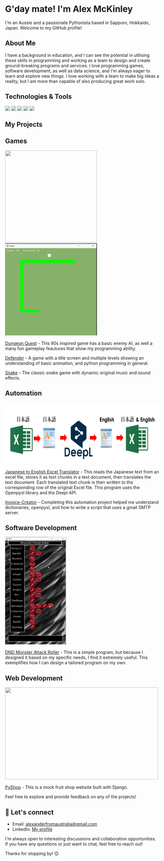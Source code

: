# G'day mate! I'm Alex McKinley
I'm an Aussie and a passionate Pythonista based in Sapporo, Hokkaido, Japan. Welcome to my GitHub profile!

## About Me
I have a background in education, and I can see the potential in utilising these skills in programming and working as a team to design and create ground-breaking programs and services. I love programming games, software development, as well as data science, and I'm always eager to learn and explore new things. I love working with a team to make big ideas a reality, but I am more than capable of also producing great work solo.

## Technologies & Tools
  <img src="https://upload.wikimedia.org/wikipedia/commons/c/c3/Python-logo-notext.svg" height="60">  <img src="https://upload.wikimedia.org/wikipedia/commons/thumb/7/75/Django_logo.svg/260px-Django_logo.svg.png" height="60">  <img src="https://upload.wikimedia.org/wikipedia/commons/thumb/8/87/Sql_data_base_with_logo.png/800px-Sql_data_base_with_logo.png?20210130181641" height="60">  <img src="https://upload.wikimedia.org/wikipedia/commons/thumb/6/61/HTML5_logo_and_wordmark.svg/120px-HTML5_logo_and_wordmark.svg.png" height="60">  <img src="https://upload.wikimedia.org/wikipedia/commons/thumb/1/18/ISO_C%2B%2B_Logo.svg/1822px-ISO_C%2B%2B_Logo.svg.png" height="60"> 

## My Projects

<h2> Games </h2>

<img src="https://github.com/SapporoAlex/Game-Defender/blob/main/assets/preview.gif" width="300" height="300">  <img src="https://github.com/SapporoAlex/Game-Snake/blob/main/assets/sample.gif" width="300" height="300">

[Dungeon Quest](https://github.com/SapporoAlex/Game-Dungeon-Quest) - This 90s inspired game has a basic enemy AI, as well a many fun gameplay feautures that show my programming ability.

[Defender](https://github.com/SapporoAlex/Game-Defender) - A game with a title screen and multiple levels showing an understanding of basic animation, and python programming in general. 

[Snake](https://github.com/SapporoAlex/Game-Snake) - The classic snake game with dynamic original music and sound effects.

<h2> Automation </h2>

<img src="https://github.com/SapporoAlex/Excel-to-Deepl-Translator/blob/main/process.png" width="700" height="200">

[Japanese to English Excel Translator](https://github.com/SapporoAlex/Excel-to-Deepl-Translator) - This reads the Japanese text from an excel file, stores it as text chunks in a text document, then translates the text document. Each translated text chunk is then written to the corresponding row of the original Excel file. This program uses the Openpyxl library and the Deepl API.

[Invoice-Creator](https://github.com/SapporoAlex/Automated-Invoice) - Completing this automation project helped me understand dictionaries, openpyxl, and how to write a script that uses a gmail SMTP server.

<h2> Software Development </h2>

<img src="https://github.com/SapporoAlex/DND-Monster-Attack-Roller-GUI/blob/main/MAR%20Assets/Other/preview.gif" width="200" height="350">

[DND Monster Attack Roller](https://github.com/SapporoAlex/DND-Monster-Attack-Roller-GUI) - This is a simple program, but because I designed it based on my specific needs, I find it extremely useful. This exemplifies how I can design a tailored program on my own.

<h2> Web Development </h2>

<img src="https://github.com/SapporoAlex/PyShop-Website-Made-in-Django/blob/main/Preview.jpg?raw=true" width="500" height="300">

[PyShop](https://github.com/SapporoAlex/PyShop-Website-Made-in-Django) - This is a mock fruit shop website built with Django.

Feel free to explore and provide feedback on any of the projects!


## 🤝 Let's connect
- Email: alexanderfromaustralia@gmail.com
- LinkedIn: [My profile](https://www.linkedin.com/in/alex-mckinley-257266296/)

I'm always open to interesting discussions and collaboration opportunities. If you have any questions or just want to chat, feel free to reach out!

Thanks for stopping by! 😊
